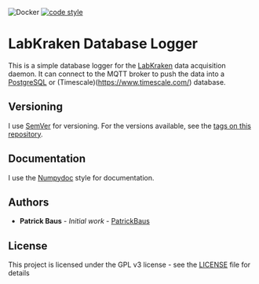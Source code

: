 ![Docker](https://img.shields.io/badge/docker-%230db7ed.svg?style=for-the-badge&logo=docker&logoColor=white)
[![code style](https://img.shields.io/badge/code%20style-black-000000.svg)](https://github.com/psf/black)
# LabKraken Database Logger
This is a simple database logger for the [LabKraken](https://github.com/PatrickBaus/sensorDaemon) data acquisition
daemon. It can connect to the MQTT broker to push the data into a [PostgreSQL](https://www.postgresql.org/) or
(Timescale)(https://www.timescale.com/) database.

## Versioning
I use [SemVer](http://semver.org/) for versioning. For the versions available, see the
[tags on this repository](https://github.com/PatrickBaus/pyAsyncPrologix/tags).

## Documentation
I use the [Numpydoc](https://numpydoc.readthedocs.io/en/latest/format.html) style for documentation.

## Authors
* **Patrick Baus** - *Initial work* - [PatrickBaus](https://github.com/PatrickBaus)

## License
This project is licensed under the GPL v3 license - see the [LICENSE](LICENSE) file for details
